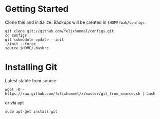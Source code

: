Getting Started
===============
Clone this and initialize. Backups will be created in `$HOME/bak/configs`.

    git clone git://github.com/felixhummel/configs.git
    cd configs
    git submodule update --init
    ./init --force
    source $HOME/.bashrc

Installing Git
==============
Latest stable from source

    wget -O - https://raw.github.com/felixhummel/x/master/git_from_source.sh | bash

or via apt

    sudo apt-get install git
